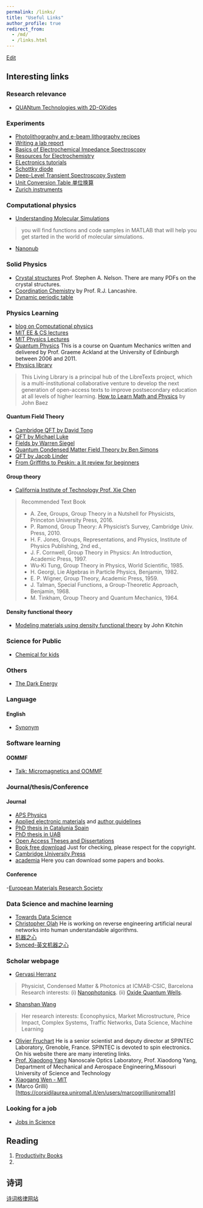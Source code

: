 ```yaml
---
permalink: /links/
title: "Useful Links"
author_profile: true
redirect_from:
  - /md/
  - /links.html
---
```


[Edit](https://github.com/DoctorYuChen/DoctorYuchen.github.io/edit/gh-pages/_pages/links.md)

## Interesting links

### Research relevance
- [QUANtum Technologies with 2D-OXides](http://quantox.spin.cnr.it/)


### Experiments
- [Photolithography and e-beam lithography recipes](https://nano.physics.leidenuniv.nl/dokuwiki/doku.php?id=resist_and_e-beam_recipes)
- [Writing a lab report](https://www.jyu.fi/science/en/physics/studies/student-laboratory/writing-a-lab-report)
- [Basics of Electrochemical Impedance Spectroscopy](https://www.gamry.com/application-notes/EIS/basics-of-electrochemical-impedance-spectroscopy/)
- [Resources for Electrochemistry](http://www.consultrsr.net/index.htm)
- [ELectronics tutorials](https://www.electronics-tutorials.ws/)
- [Schottky diode](http://www.physics-and-radio-electronics.com/electronic-devices-and-circuits/semiconductor-diodes/schottkydiode.html)
- [Deep-Level Transient Spectroscopy System](http://www.phystech.de/products/dlts/dlts.htm)
- [Unit Conversion Table 单位换算](http://www.csgnetwork.com/converttable.html)
- [Zurich instruments](https://www.zhinst.com/europe/en)

### Computational physics
- [Understanding Molecular Simulations](http://www.cchem.berkeley.edu/chem195/index.html)
> you will find functions and code samples in MATLAB that will help you get started in the world of molecular simulations.
- [Nanonub](https://nanohub.org/)

### Solid Physics
- [Crystal structures](https://www.tulane.edu/~sanelson/eens211/index.html#Announcements) Prof. Stephen A. Nelson. There are many PDFs on the crystal structures.
- [Coordination Chemistry](http://wwwchem.uwimona.edu.jm/courses/IC10Kout.html) by Prof. R.J. Lancashire.
- [Dynamic periodic table](https://ptable.com/#Properties)

### Physics Learning
- [blog on Computational physics](https://compphys.go.ro/)
- [MIT EE & CS lectures](https://ocw.mit.edu/courses/electrical-engineering-and-computer-science/)
- [MIT Physics Lectures](https://ocw.mit.edu/courses/physics/)
- [Quantum Physics](https://www2.ph.ed.ac.uk/~gja/qp/) This is a course on Quantum Mechanics written and delivered by Prof. Graeme Ackland at the University of Edinburgh between 2006 and 2011.
- [Physics library](https://phys.libretexts.org/)
> This Living Library is a principal hub of the LibreTexts project, which is a multi-institutional collaborative venture to develop the next generation of open-access texts to improve postsecondary education at all levels of higher learning.
> [How to Learn Math and Physics](https://math.ucr.edu/home/baez/books.html#classical_mechanics) by John Baez


#### Quantum Field Theory
- [Cambridge QFT by David Tong](https://www.damtp.cam.ac.uk/user/tong/qft.html)
- [QFT by Michael Luke](https://www.physics.utoronto.ca/~luke/PHY2403F/Homepage.html)
- [Fields   by Warren Siegel](http://insti.physics.sunysb.edu/~siegel/errata.shtml)
- [Quantum Condensed Matter Field Theory by Ben Simons](http://www.tcm.phy.cam.ac.uk/~bds10/tp3.html)
- [QFT by Jacob Linder](https://sites.google.com/view/lindergroup/qft?authuser=0)
- [From Griffiths to Peskin: a lit review for beginners](https://fliptomato.wordpress.com/2006/12/30/from-griffiths-to-peskin-a-lit-review-for-beginners/)

#### Group theory
- [California Institute of Technology Prof. Xie Chen](https://www.its.caltech.edu/~xcchen/courses/physics129.html)
> Recommended Text Book
> - A. Zee, Groups, Group Theory in a Nutshell for Physicists, Princeton University Press, 2016.
> - P. Ramond, Group Theory: A Physicist’s Survey, Cambridge Univ. Press, 2010.
> - H. F. Jones, Groups, Representations, and Physics, Institute of Physics Publishing, 2nd ed.,
> - J. F. Cornwell, Group Theory in Physics: An Introduction, Academic Press, 1997.
> - Wu-Ki Tung, Group Theory in Physics, World Scientific, 1985.
> - H. Georgi, Lie Algebras in Particle Physics, Benjamin, 1982.
> - E. P. Wigner, Group Theory, Academic Press, 1959.
> - J. Talman, Special Functions, a Group-Theoretic Approach, Benjamin, 1968.
> - M. Tinkham, Group Theory and Quantum Mechanics, 1964.

#### Density functional theory
- [Modeling materials using density functional theory](http://kitchingroup.cheme.cmu.edu/dft-book/dft.html) by John Kitchin

### Science for Public
- [Chemical for kids](http://www.chem4kids.com/index.html)

### Others
- [The Dark Energy](https://www.darkenergysurvey.org/)

### Language
#### English
- [Synonym](https://www.thesaurus.com/)

### Software learning
#### OOMMF
- [Talk: Micromagnetics and OOMMF](https://www.spintalks.org/tutorials)

### Journal/thesis/Conference
#### Journal
- [APS Physics](https://www.aps.org/)
- [Applied electronic materials](https://pubs.acs.org/journal/aaembp) and [author guidelines](https://publish.acs.org/publish/author_guidelines?coden=aaembp#preparing_graphics)
- [PhD thesis in Catalunia Spain](https://www.tdx.cat/)
- [PhD thesis in UAB](https://ddd.uab.cat/)
- [Open Access Theses and Dissertations](https://oatd.org/)
- [Book free download](https://b-ok.org/) Just for checking, please respect for the copyright.
- [Cambridge University Press](https://www.cambridge.org/)
- [academia](https://www.academia.edu/) Here you can download some papers and books.

#### Conference
-[European Materials Research Society](https://www.european-mrs.com/)

### Data Science and machine learning
- [Towards Data Science](https://towardsdatascience.com/)
- [Christopher Olah](http://colah.github.io/) He is working on reverse engineering artificial neural networks into human understandable algorithms.
- [机器之心](https://cloud.tencent.com/developer/column/2713)
- [Synced-英文机器之心](https://syncedreview.com/)

### Scholar webpage
- [Gervasi Herranz](https://gervasi-herranz.blog/)
> Physicist, Condensed Matter & Photonics at ICMAB-CSIC, Barcelona
> Research interests: (i) [Nanophotonics](https://gherranz.wordpress.com/2017/08/25/multifunctional-photonics/). (ii) [Oxide Quantum Wells](https://gherranz.wordpress.com/2017/08/25/2d-electronic-systems-the-case-of-laalo3srtio3/).
- [Shanshan Wang](https://shannwang.github.io/shanshanwang/index.html)
> Her research interests: Econophysics, Market Microstructure, Price Impact, Complex Systems, Traffic Networks, Data Science, Machine Learning
- [Olivier Fruchart](http://fruchart.eu/olivier/links/links.html) He is a senior scientist and deputy director at SPINTEC Laboratory, Grenoble, France. SPINTEC is devoted to spin electronics. On his website there are many intereting links.
- [Prof. Xiaodong Yang](https://web.mst.edu/~yangxia/index.html) Nanoscale Optics Laboratory, Prof. Xiaodong Yang, Department of Mechanical and Aerospace Engineering,Missouri University of Science and Technology
- [Xiaogang Wen - MIT](https://xgwen.mit.edu/)
- (Marco Grilli)[https://corsidilaurea.uniroma1.it/en/users/marcogrilliuniroma1it]


### Looking for a job
- [Jobs in Science](https://jobs.sciencecareers.org/)

## Reading
1. [Productivity Books](https://www.lifehack.org/articles/productivity/30-best-books-productivity-you-should-read.html)
2.

## 诗词
[诗词格律网站](https://sou-yun.cn/index.aspx)
